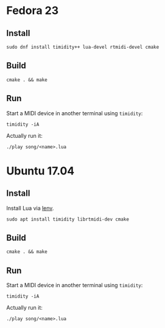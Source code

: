 # Fedora 23
## Install
```shell
sudo dnf install timidity++ lua-devel rtmidi-devel cmake
```

## Build
```shell
cmake . && make
```

## Run
Start a MIDI device in another terminal using `timidity`:
```shell
timidity -iA
```

Actually run it:
```shell
./play song/<name>.lua
```

# Ubuntu 17.04
## Install
Install Lua via [lenv](https://github.com/mah0x211/lenv).

```shell
sudo apt install timidity librtmidi-dev cmake
```

## Build
```shell
cmake . && make
```

## Run
Start a MIDI device in another terminal using `timidity`:
```shell
timidity -iA
```

Actually run it:
```shell
./play song/<name>.lua
```
